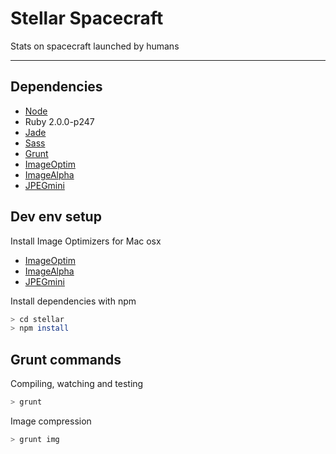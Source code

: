 # Stellar Spacecraft
Stats on spacecraft launched by humans
* * *

## Dependencies
* [Node](http://nodejs.org/)
* Ruby 2.0.0-p247
* [Jade](http://jade-lang.com/)
* [Sass](http://sass-lang.com/)
* [Grunt](http://gruntjs.com/)
* [ImageOptim](http://imageoptim.com/)
* [ImageAlpha](http://pngmini.com/)
* [JPEGmini](http://www.jpegmini.com/)

## Dev env setup

Install Image Optimizers for Mac osx
* [ImageOptim](http://imageoptim.com/)
* [ImageAlpha](http://pngmini.com/)
* [JPEGmini](http://www.jpegmini.com/)

Install dependencies with npm
```bash
> cd stellar
> npm install
```

## Grunt commands

Compiling, watching and testing
```bash
> grunt
```

Image compression
```bash
> grunt img
```
